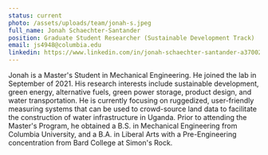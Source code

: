 ```yaml
---
status: current
photo: /assets/uploads/team/jonah-s.jpeg
full_name: Jonah Schaechter-Santander
position: Graduate Student Researcher (Sustainable Development Track)
email: js4948@columbia.edu
linkedin: https://www.linkedin.com/in/jonah-schaechter-santander-a3700219b/
---
```

Jonah is a Master's Student in Mechanical Engineering.  He joined the lab in September of 2021.  His research interests include sustainable development, green energy, alternative fuels, green power storage, product design, and water transportation.  He is currently focusing on ruggedized, user-friendly measuring systems that can be used to crowd-source land data to facilitate the construction of water infrastructure in Uganda.  Prior to attending the Master's Program, he obtained a B.S. in Mechanical Engineering from Columbia University, and a B.A. in Liberal Arts with a Pre-Engineering concentration from Bard College at Simon's Rock.  
